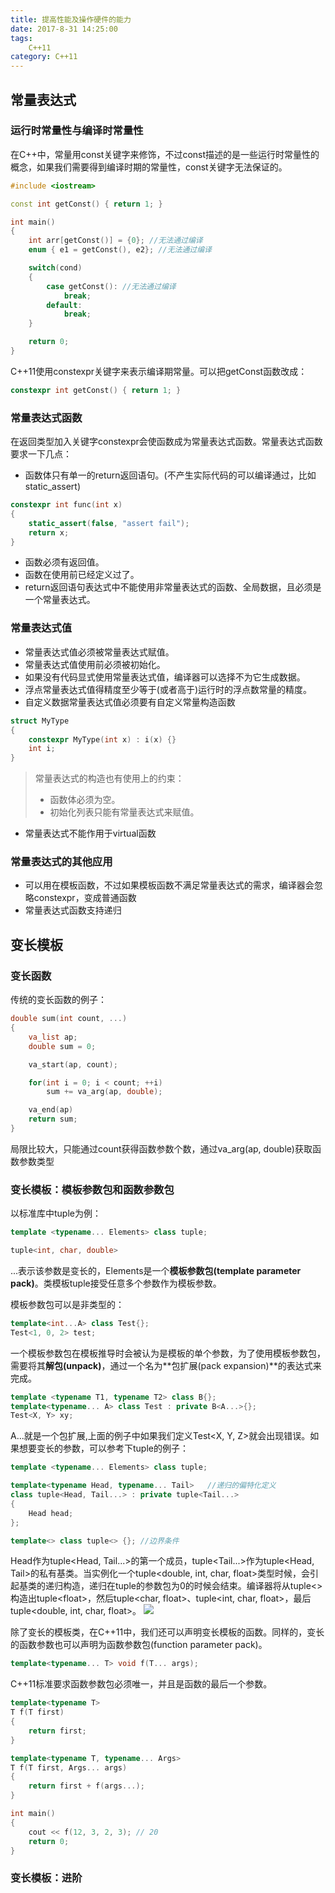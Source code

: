 ```yaml
---
title: 提高性能及操作硬件的能力
date: 2017-8-31 14:25:00
tags: 
    C++11
category: C++11
---
```


## 常量表达式
### 运行时常量性与编译时常量性
在C++中，常量用const关键字来修饰，不过const描述的是一些运行时常量性的概念，如果我们需要得到编译时期的常量性，const关键字无法保证的。
```c++
#include <iostream>

const int getConst() { return 1; }

int main()
{
    int arr[getConst()] = {0}; //无法通过编译
    enum { e1 = getConst(), e2}; //无法通过编译

    switch(cond)
    {
        case getConst(): //无法通过编译
            break;
        default:
            break;
    }

    return 0;
}
```
C++11使用constexpr关键字来表示编译期常量。可以把getConst函数改成：
```c++
constexpr int getConst() { return 1; }
```
### 常量表达式函数
在返回类型加入关键字constexpr会使函数成为常量表达式函数。常量表达式函数要求一下几点：
* 函数体只有单一的return返回语句。(不产生实际代码的可以编译通过，比如static_assert)
```c++
constexpr int func(int x)
{
    static_assert(false, "assert fail");
    return x;
}
```
* 函数必须有返回值。
* 函数在使用前已经定义过了。
* return返回语句表达式中不能使用非常量表达式的函数、全局数据，且必须是一个常量表达式。

### 常量表达式值
* 常量表达式值必须被常量表达式赋值。
* 常量表达式值使用前必须被初始化。
* 如果没有代码显式使用常量表达式值，编译器可以选择不为它生成数据。
* 浮点常量表达式值得精度至少等于(或者高于)运行时的浮点数常量的精度。
* 自定义数据常量表达式值必须要有自定义常量构造函数
```c++
struct MyType
{
    constexpr MyType(int x) : i(x) {}
    int i;
}
```
>常量表达式的构造也有使用上的约束：
>* 函数体必须为空。
>* 初始化列表只能有常量表达式来赋值。

* 常量表达式不能作用于virtual函数

### 常量表达式的其他应用
* 可以用在模板函数，不过如果模板函数不满足常量表达式的需求，编译器会忽略constexpr，变成普通函数
* 常量表达式函数支持递归

## 变长模板
### 变长函数
传统的变长函数的例子：
```c++
double sum(int count, ...)
{
    va_list ap;
    double sum = 0;

    va_start(ap, count);

    for(int i = 0; i < count; ++i)
        sum += va_arg(ap, double);

    va_end(ap)
    return sum;
}
```
局限比较大，只能通过count获得函数参数个数，通过va_arg(ap, double)获取函数参数类型
### 变长模板：模板参数包和函数参数包
以标准库中tuple为例：
```c++
template <typename... Elements> class tuple;

tuple<int, char, double>
```
...表示该参数是变长的，Elements是一个**模板参数包(template parameter pack)**。类模板tuple接受任意多个参数作为模板参数。

模板参数包可以是非类型的：
```c++
template<int...A> class Test{};
Test<1, 0, 2> test;
```
一个模板参数包在模板推导时会被认为是模板的单个参数，为了使用模板参数包，需要将其**解包(unpack)**，通过一个名为**包扩展(pack expansion)**的表达式来完成。
```c++
template <typename T1, typename T2> class B{};
template<typename... A> class Test : private B<A...>{};
Test<X, Y> xy;
```
A...就是一个包扩展,上面的例子中如果我们定义Test&lt;X, Y, Z>就会出现错误。如果想要变长的参数，可以参考下tuple的例子：
```c++
template <typename... Elements> class tuple;

template<typename Head, typename... Tail>   //递归的偏特化定义
class tuple<Head, Tail...> : private tuple<Tail...>
{
    Head head;
};

template<> class tuple<> {}; //边界条件
```
Head作为tuple<Head, Tail...>的第一个成员，tuple<Tail...>作为tuple<Head, Tail>的私有基类。当实例化一个tuple&lt;double, int, char, float>类型时候，会引起基类的递归构造，递归在tuple的参数包为0的时候会结束。编译器将从tuple<>构造出tuple&lt;float>，然后tuple&lt;char, float>、tuple&lt;int, char, float>，最后tuple&lt;double, int, char, float>。
![](template_param.png)

除了变长的模板类，在C++11中，我们还可以声明变长模板的函数。同样的，变长的函数参数也可以声明为函数参数包(function parameter pack)。
```c++
template<typename... T> void f(T... args);
```
C++11标准要求函数参数包必须唯一，并且是函数的最后一个参数。
```c++
template<typename T>
T f(T first)
{
    return first;
}

template<typename T, typename... Args>
T f(T first, Args... args)
{
    return first + f(args...);
}

int main()
{
    cout << f(12, 3, 2, 3); // 20
    return 0;
}
```
### 变长模板：进阶